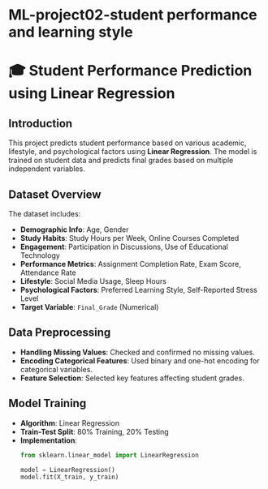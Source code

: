 ﻿# ML-project02-student performance and learning style

# 🎓 Student Performance Prediction using Linear Regression

## Introduction
This project predicts student performance based on various academic, lifestyle, and psychological factors using **Linear Regression**. The model is trained on student data and predicts final grades based on multiple independent variables.

## Dataset Overview
The dataset includes:
- **Demographic Info**: Age, Gender  
- **Study Habits**: Study Hours per Week, Online Courses Completed  
- **Engagement**: Participation in Discussions, Use of Educational Technology  
- **Performance Metrics**: Assignment Completion Rate, Exam Score, Attendance Rate  
- **Lifestyle**: Social Media Usage, Sleep Hours  
- **Psychological Factors**: Preferred Learning Style, Self-Reported Stress Level  
- **Target Variable**: `Final_Grade` (Numerical)  

## Data Preprocessing
- **Handling Missing Values**: Checked and confirmed no missing values.  
- **Encoding Categorical Features**: Used binary and one-hot encoding for categorical variables.  
- **Feature Selection**: Selected key features affecting student grades.  

## Model Training
- **Algorithm**: Linear Regression  
- **Train-Test Split**: 80% Training, 20% Testing  
- **Implementation**:
  ```python
  from sklearn.linear_model import LinearRegression

  model = LinearRegression()
  model.fit(X_train, y_train)

 
